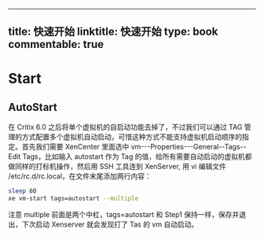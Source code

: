 
---
title: 快速开始
linktitle: 快速开始
type: book
commentable: true
---

# Start

## AutoStart

在 Critix 6.0 之后将单个虚拟机的自启动功能去掉了，不过我们可以通过 TAG 管理的方式配置多个虚拟机自动启动，可惜这种方式不能支持虚拟机启动顺序的指定。首先我们需要 XenCenter 里面选中 vm---Properties---General--Tags--Edit Tags，比如输入 autostart 作为 Tag 的值，给所有需要自动启动的虚拟机都做同样的打标机操作，然后用 SSH 工具连到 XenServer, 用 vi 编辑文件 /etc/rc.d/rc.local，在文件末尾添加两行内容：

```sh
sleep 60
xe vm-start tags=autostart --multiple
```

注意 multiple 前面是两个中杠，tags=autostart 和 Step1 保持一样，保存并退出，下次启动 Xenserver 就会发现打了 Tas 的 vm 自动启动。

    